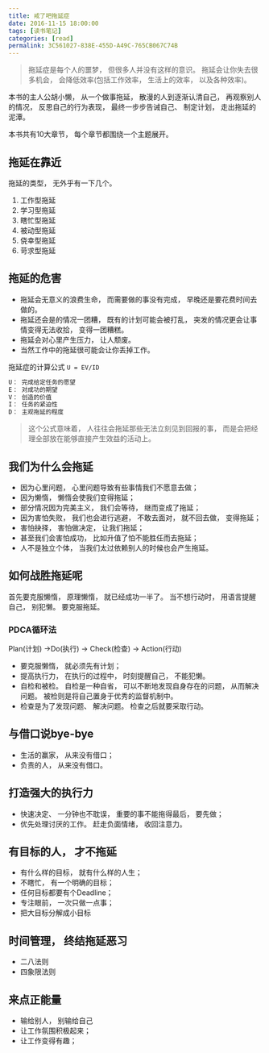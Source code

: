 ```yaml
---
title: 戒了吧拖延症
date: 2016-11-15 18:00:00
tags: [读书笔记]
categories: [read]
permalink: 3C561027-838E-455D-A49C-765CB067C74B
---
```


> 拖延症是每个人的噩梦， 但很多人并没有这样的意识。 拖延会让你失去很多机会， 会降低效率(包括工作效率， 生活上的效率， 以及各种效率)。

本书的主人公胡小懒， 从一个做事拖延， 散漫的人到逐渐认清自己， 再观察别人的情况， 反思自己的行为表现， 最终一步步告诫自己、 制定计划， 走出拖延的泥潭。

本书共有10大章节， 每个章节都围绕一个主题展开。

## 拖延在靠近

拖延的类型， 无外乎有一下几个。

1. 工作型拖延
2. 学习型拖延
3. 瞎忙型拖延
4. 被动型拖延
5. 侥幸型拖延
6. 苛求型拖延

## 拖延的危害

* 拖延会无意义的浪费生命， 而需要做的事没有完成， 早晚还是要花费时间去做的。
* 拖延还会是的情况一团糟， 既有的计划可能会被打乱， 突发的情况更会让事情变得无法收拾， 变得一团糟糕。
* 拖延会对心里产生压力， 让人颓废。
* 当然工作中的拖延很可能会让你丢掉工作。

拖延症的计算公式
`U = EV/ID`

``` bash
U： 完成给定任务的愿望
E： 对成功的期望
V： 创造的价值
I： 任务的紧迫性
D： 主观拖延的程度
```

> 这个公式意味着， 人往往会拖延那些无法立刻见到回报的事， 而是会把经理全部放在能够直接产生效益的活动上。

## 我们为什么会拖延

* 因为心里问题， 心里问题导致有些事情我们不愿意去做；
* 因为懒惰， 懒惰会使我们变得拖延；
* 部分情况因为完美主义， 我们会等待， 继而变成了拖延；
* 因为害怕失败， 我们也会进行逃避， 不敢去面对， 就不回去做， 变得拖延；
* 害怕抉择， 害怕做决定， 让我们拖延；
* 甚至我们会害怕成功， 比如升值了怕不能胜任而去拖延；
* 人不是独立个体， 当我们太过依赖别人的时候也会产生拖延。

## 如何战胜拖延呢

首先要克服懒惰， 原理懒惰， 就已经成功一半了。 当不想行动时， 用语言提醒自己， 别犯懒。 要克服拖延。

### PDCA循环法

Plan(计划) -\>Do(执行) -\> Check(检查) -\> Action(行动)

* 要克服懒惰， 就必须先有计划；
* 提高执行力， 在执行的过程中， 时刻提醒自己， 不能犯懒。
* 自检和被检。 自检是一种自省， 可以不断地发现自身存在的问题， 从而解决问题。 被检则是将自己置身于优秀的监督机制中。
* 检查是为了发现问题、 解决问题。 检查之后就要采取行动。

## 与借口说bye-bye

* 生活的赢家， 从来没有借口；
* 负责的人， 从来没有借口。

## 打造强大的执行力

* 快速决定、 一分钟也不耽误， 重要的事不能拖得最后， 要先做；
* 优先处理讨厌的工作。 赶走负面情绪， 收回注意力。

## 有目标的人， 才不拖延

* 有什么样的目标， 就有什么样的人生；
* 不瞎忙， 有一个明确的目标；
* 任何目标都要有个Deadline；
* 专注眼前， 一次只做一点事；
* 把大目标分解成小目标

## 时间管理， 终结拖延恶习

* 二八法则
* 四象限法则

## 来点正能量

* 输给别人， 别输给自己
* 让工作氛围积极起来；
* 让工作变得有趣；

